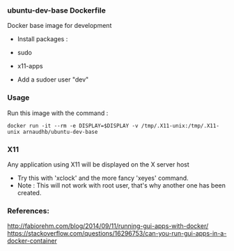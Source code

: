 ### ubuntu-dev-base Dockerfile
Docker base image for development

*  Install packages : 
  * sudo 
  * x11-apps

*  Add a sudoer user "dev"

### Usage

Run this image with the command : 

    docker run -it --rm -e DISPLAY=$DISPLAY -v /tmp/.X11-unix:/tmp/.X11-unix arnaudhb/ubuntu-dev-base

### X11
Any application using X11 will be displayed on the X server host
- Try this with 'xclock' and the more fancy 'xeyes' command.
- Note : This will not work with root user, that's why another one has been created. 


### References:
http://fabiorehm.com/blog/2014/09/11/running-gui-apps-with-docker/
https://stackoverflow.com/questions/16296753/can-you-run-gui-apps-in-a-docker-container
